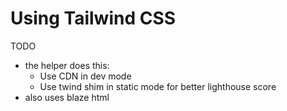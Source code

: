 # Using Tailwind CSS

TODO

- the helper does this:
    - Use CDN in dev mode
    - Use twind shim in static mode for better lighthouse score
- also uses blaze html